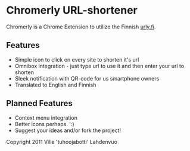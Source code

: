 Chromerly URL-shortener
=======================
Chromerly is a Chrome Extension to utilize the Finnish [urly.fi](http://urly.fi/).

Features
--------
* Simple icon to click on every site to shorten it's url
* Omnibox integration - just type url to use it and then enter your url to shorten
* Sleek notification with QR-code for us smartphone owners
* Translated to English and Finnish

Planned Features
----------------
* Context menu integration
* Better icons perhaps. ':)
* Suggest your ideas and/or fork the project!



Copyright 2011 Ville 'tuhoojabotti' Lahdenvuo